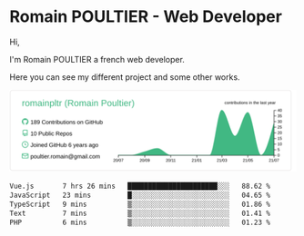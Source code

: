# Romain POULTIER - Web Developer

Hi,

I'm Romain POULTIER a french web developer.

Here you can see my different project and some other works.



[![](https://raw.githubusercontent.com/romainpltr/romainpltr/master/profile-summary-card-output/vue/0-profile-details.svg)](https://github.com/vn7n24fzkq/github-profile-summary-cards)

<!--START_SECTION:waka-->
```text
Vue.js       7 hrs 26 mins   ██████████████████████░░░   88.62 % 
JavaScript   23 mins         █░░░░░░░░░░░░░░░░░░░░░░░░   04.65 % 
TypeScript   9 mins          ▒░░░░░░░░░░░░░░░░░░░░░░░░   01.86 % 
Text         7 mins          ▒░░░░░░░░░░░░░░░░░░░░░░░░   01.41 % 
PHP          6 mins          ▒░░░░░░░░░░░░░░░░░░░░░░░░   01.23 % 
```
<!--END_SECTION:waka-->
